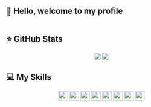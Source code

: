 ## 👋 Hello, welcome to my profile

<p align="center">
<img src="">
</p>

## ⭐ GitHub Stats
<p align = "center">
<img src="https://github-readme-stats.vercel.app/api?username=AlexandreSCorreia&show_icons=true&theme=cobalt">
<img src="https://github-readme-stats.vercel.app/api/top-langs?username=AlexandreSCorreia&show_icons=true&locale=en&layout=compact&theme=cobalt">
</p>

## 💻 My Skills
<p align="center">
<img src="https://img.shields.io/badge/JavaScript-%23F7DF1E.svg?&logo=javascript&logoColor=black&style=flat&style=plastic" height="25"/>
<!--<img src="https://img.shields.io/badge/-TypeScript-2F74C0?logo=typescript&logoColor=white&style=flat&style=plastic" height="25"/>
<img src="https://img.shields.io/badge/-Angular-D6002F?logo=angular&logoColor=white&style=flat&style=plastic" height="25"/>
<img src="https://img.shields.io/badge/Ionic-4586F7.svg?&logo=ionic&logoColor=white&style=flat&style=plastic" height="25"/>
<img src="https://img.shields.io/badge/Node.js%20-%2343853D.svg?&style=flat&logo=node.js&logoColor=white&style=plastic" height="25"/>
<img src="https://img.shields.io/badge/Express-white.svg?&logo=express&logoColor=black&style=flat&style=plastic" height="25"/>
<img src="https://img.shields.io/badge/NestJS-black.svg?&logo=nestjs&logoColor=E0234E&style=flat&style=plastic" height="25"/>
<img src="https://img.shields.io/badge/Dart-152030.svg?&logo=dart&logoColor=2BB7F6&style=flat&style=plastic" height="25"/>
<img src="https://img.shields.io/badge/Flutter-45BFF3.svg?&logo=flutter&logoColor=03589C&style=flat&style=plastic" height="25"/>
<img src="https://img.shields.io/badge/Python-1E415E.svg?&logo=python&logoColor=white&style=flat&style=plastic" height="25"/>
<img src="https://img.shields.io/badge/DJango-092D1F.svg?&logo=django&logoColor=white&style=flat&style=plastic" height="25"/>-->
<img src="https://img.shields.io/badge/-HTML5-F16529?logo=html5&logoColor=white&style=flat&style=plastic" height="25"/>
<img src="https://img.shields.io/badge/-CSS3-00BFFF?logo=css3&logoColor=white&style=flat&style=plastic" height="25"/>
<!--<img src="https://img.shields.io/badge/Sass-C76494.svg?&logo=sass&logoColor=white&style=flat&style=plastic" height="25"/>-->
<img src="https://img.shields.io/badge/Bootstrap-6B419A.svg?&logo=bootstrap&logoColor=white&style=flat&style=plastic" height="25"/>
<img src="https://img.shields.io/badge/-MySQL-blue?&logo=mysql&logoColor=white&style=flat&style=plastic" height="25"/>
<!--<img src="https://img.shields.io/badge/MongoDB-white.svg?&logo=mongodb&logoColor=green&style=flat&style=plastic" height="25"/>-->
<img src="https://img.shields.io/badge/-GitHub-181717?&logo=github&style=flat&style=plastic" height="25"/>
<!--<img src="https://img.shields.io/badge/GitLab-white.svg?&logo=gitlab&logoColor=white&style=flat&style=plastic" height="25"/>
<img src="https://img.shields.io/badge/Bitbucket-white.svg?&logo=bitbucket&logoColor=blue&style=flat&style=plastic" height="25"/>-->
<img src="https://img.shields.io/badge/-Git-FF4500?&logo=git&logoColor=white&style=flat&style=plastic" height="25"/>
<img src="http://img.shields.io/badge/-VS%20Code-007ACC?style=flat&style=plastic&logo=visual-studio-code&logoColor=ffffff" height="25"/>
</p>
